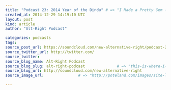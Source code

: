 ```yaml
---
title: "Podcast 23: 2014 Year of the Dindu" # => "I Made a Pretty Gem - Planet.rb"
created_at: 2014-12-29 14:19:10 UTC
layout: post
kind: article
author: "Alt-Right Podcast"

categories: podcasts
tags: 
source_post_url: https://soundcloud.com/new-alternative-right/podcast-23-2014-year-of-the-dindu-nuffin    # => "http://poteland.com/blog/i-made-a-pretty-gem-planet-dot-rb/"
source_twitter_url: http://twitter.com/
source_twitter: 
source_blog_name: Alt-Right Podcast
source_blog_slug: alt-right-podcast              # => "this-is-where-i-tell-you-stuff"
source_blog_url: http://soundcloud.com/new-alternative-right               # => "http://poteland.com/articles"
source_image_url:               # => "http://poteland.com/images/site-logo.png"

---
```



<!--
   2014 was the year of the non-story posing as the real story and the real story posing as the non-story. While America&#39;s SJW-driven media pushed hollow narratives of police brutality against &quot;dindu nuffins&quot; and &quot;rape culture,&quot; the Ukraine saw a proxy war breaking out between Russia and America, with both parties claiming they too &quot;dindu nuffin.&quot; Andy and Colin are joined by fellow &quot;gentle giants&quot; Richard Spencer of Radix Journal &amp;amp; NPI and Michael Enoch of the The Right Stuff &amp;amp; The Daily Shoah to unpick the year and possibly &quot;turn their lives around.&quot;           # => "I’ve been hurting to write this ever since we had the idea of creating a Planet for Cubox..." (Continued)
   alt-right-podcast              # => "this-is-where-i-tell-you-stuff"
   http://soundcloud.com/new-alternative-right               # => "http://poteland.com/articles"
                 # => "http://poteland.com/images/site-logo.png"
2014 was the year of the non-story posing as the real story and the real story posing as the non-story. While America's SJW-driven media pushed hollow narratives of police brutality against "dindu nuffins" and "rape culture," the Ukraine saw a proxy war breaking out between Russia and America, with both parties claiming they too "dindu nuffin." Andy and Colin are joined by fellow "gentle giants" Richard Spencer of Radix Journal &amp; NPI and Michael Enoch of the The Right Stuff &amp; The Daily Shoah to unpick the year and possibly "turn their lives around."<div class="">
    <i>Source: <a href="http://soundcloud.com/new-alternative-right">Alt-Right Podcast</a></i>
</div>
